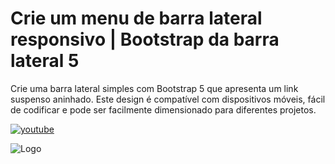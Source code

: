 # Crie um menu de barra lateral responsivo | Bootstrap da barra lateral 5

Crie uma barra lateral simples com Bootstrap 5 que apresenta um link suspenso aninhado. Este design é compatível com dispositivos móveis, fácil de codificar e pode ser facilmente dimensionado para diferentes projetos.

[![youtube](https://img.shields.io/badge/YouTube-red?style=for-the-badge&logo=youtube&logoColor=white)](https://www.youtube.com/@codzsword)

![Logo](https://raw.githubusercontent.com/codzsword/sidebar-bootstrap/main/Sidebar-With-Bootstrap-Demo.png)

